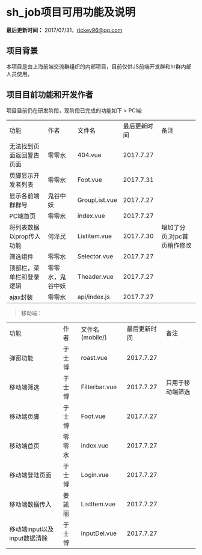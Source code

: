<h1> sh_job项目可用功能及说明</h1>

**最后更新时间：** 2017/07/31，rickey96@qq.com

<h2> 项目背景</h2>
本项目是由上海前端交流群组织的内部项目，目前仅供JS前端开发群和hr群内部人员使用。
<h2> 项目目前功能和开发作者</h2>
项目目前仍在研发阶段，现阶段已完成的功能如下
> PC端:

<table>
<tr><td>功能</td><td>作者</td><td>文件名</td><td>最后更新时间</td><td>备注</td></tr>
<tr><td>无法找到页面返回警告页面</td><td>零零水</td><td>404.vue</td><td>2017.7.27</td><td></td></tr>
<tr><td>页脚显示开发者列表</td><td>零零水</td><td>Foot.vue</td><td>2017.7.31</td><td></td></tr>
<tr><td>显示各前端群群号</td><td>鬼谷中妖</td><td>GroupList.vue</td><td>2017.7.27</td><td></td></tr>
<tr><td>PC端首页</td><td>零零水</td><td>index.vue</td><td>2017.7.27</td><td></td></tr>
<tr><td>将列表数据以prop传入功能</td><td>何泽民</td><td>Listitem.vue</td><td>2017.7.30</td><td>增加了分页,对pc首页稍作修改</td></tr>
<tr><td>筛选组件</td><td>零零水</td><td>Selector.vue</td><td>2017.7.27</td><td></td></tr>
<tr><td>顶部栏，菜单栏和登录逻辑</td><td>零零水，鬼谷中妖</td><td>Theader.vue</td><td>2017.7.27</td><td></td></tr>
<tr><td>ajax封装</td><td>零零水</td><td>api/index.js</td><td>2017.7.27</td><td></td></tr>
</table>


> 移动端：

<table>
<tr><td>功能</td><td>作者</td><td>文件名(mobile/)</td><td>最后更新时间</td><td>备注</td></tr>
<tr><td>弹窗功能</td><td>于士博</td><td>roast.vue</td><td>2017.7.27</td><td></td></tr>
<tr><td>移动端筛选</td><td>于士博</td><td>Filterbar.vue</td><td>2017.7.27</td><td>只用于移动端筛选</td></tr>
<tr><td>移动端页脚</td><td>于士博</td><td>Foot.vue</td><td>2017.7.27</td><td></td></tr>
<tr><td>移动端首页</td><td>零零水</td><td>index.vue</td><td>2017.7.27</td><td></td></tr>
<tr><td>移动端登陆页面</td><td>于士博</td><td>Login.vue</td><td>2017.7.27</td><td></td></tr>
<tr><td>移动端数据传入</td><td>姜凯丽</td><td>ListItem.vue</td><td>2017.7.27</td><td></td></tr>
<tr><td>移动端input以及input数据清除</td><td>于士博</td><td>inputDel.vue</td><td>2017.7.27</td><td></td></tr>
</table>